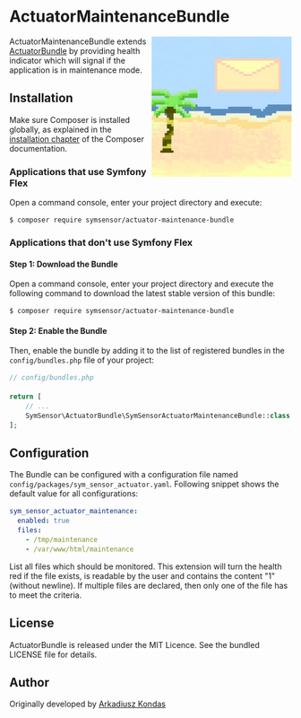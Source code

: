 # ActuatorMaintenanceBundle

<img src="https://github.com/SymSensor/ActuatorMaintenanceBundle/blob/main/docs/logo.png?raw=true" align="right" width="250"/>

ActuatorMaintenanceBundle extends [ActuatorBundle](https://github.com/SymSensor/ActuatorBundle) by providing health indicator which will signal if the application is in maintenance mode.

## Installation

Make sure Composer is installed globally, as explained in the
[installation chapter](https://getcomposer.org/doc/00-intro.md)
of the Composer documentation.

### Applications that use Symfony Flex

Open a command console, enter your project directory and execute:

```console
$ composer require symsensor/actuator-maintenance-bundle
```

### Applications that don't use Symfony Flex

#### Step 1: Download the Bundle

Open a command console, enter your project directory and execute the
following command to download the latest stable version of this bundle:

```console
$ composer require symsensor/actuator-maintenance-bundle
```

#### Step 2: Enable the Bundle

Then, enable the bundle by adding it to the list of registered bundles
in the `config/bundles.php` file of your project:

```php
// config/bundles.php

return [
    // ...
    SymSensor\ActuatorBundle\SymSensorActuatorMaintenanceBundle::class => ['all' => true],
];
```


## Configuration

The Bundle can be configured with a configuration file named `config/packages/sym_sensor_actuator.yaml`. Following snippet shows the default value for all configurations:

```yaml
sym_sensor_actuator_maintenance:
  enabled: true
  files:
    - /tmp/maintenance
    - /var/www/html/maintenance
```

List all files which should be monitored. This extension will turn the health red if the file exists, is readable by the user and contains the content "1" (without newline). If multiple files are declared, then only one of the file has to meet the criteria. 

## License

ActuatorBundle is released under the MIT Licence. See the bundled LICENSE file for details.

## Author

Originally developed by [Arkadiusz Kondas](https://twitter.com/ArkadiuszKondas)
